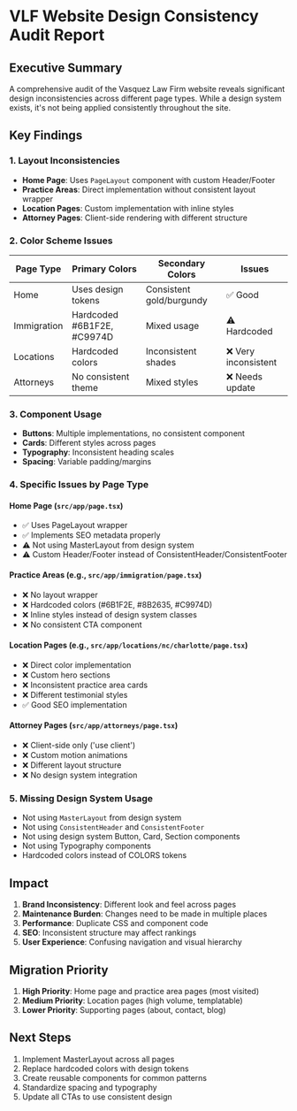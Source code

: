 # VLF Website Design Consistency Audit Report

## Executive Summary

A comprehensive audit of the Vasquez Law Firm website reveals significant design inconsistencies across different page types. While a design system exists, it's not being applied consistently throughout the site.

## Key Findings

### 1. Layout Inconsistencies

- **Home Page**: Uses `PageLayout` component with custom Header/Footer
- **Practice Areas**: Direct implementation without consistent layout wrapper
- **Location Pages**: Custom implementation with inline styles
- **Attorney Pages**: Client-side rendering with different structure

### 2. Color Scheme Issues

| Page Type   | Primary Colors             | Secondary Colors         | Issues               |
| ----------- | -------------------------- | ------------------------ | -------------------- |
| Home        | Uses design tokens         | Consistent gold/burgundy | ✅ Good              |
| Immigration | Hardcoded #6B1F2E, #C9974D | Mixed usage              | ⚠️ Hardcoded         |
| Locations   | Hardcoded colors           | Inconsistent shades      | ❌ Very inconsistent |
| Attorneys   | No consistent theme        | Mixed styles             | ❌ Needs update      |

### 3. Component Usage

- **Buttons**: Multiple implementations, no consistent component
- **Cards**: Different styles across pages
- **Typography**: Inconsistent heading scales
- **Spacing**: Variable padding/margins

### 4. Specific Issues by Page Type

#### Home Page (`src/app/page.tsx`)

- ✅ Uses PageLayout wrapper
- ✅ Implements SEO metadata properly
- ⚠️ Not using MasterLayout from design system
- ⚠️ Custom Header/Footer instead of ConsistentHeader/ConsistentFooter

#### Practice Areas (e.g., `src/app/immigration/page.tsx`)

- ❌ No layout wrapper
- ❌ Hardcoded colors (#6B1F2E, #8B2635, #C9974D)
- ❌ Inline styles instead of design system classes
- ❌ No consistent CTA component

#### Location Pages (e.g., `src/app/locations/nc/charlotte/page.tsx`)

- ❌ Direct color implementation
- ❌ Custom hero sections
- ❌ Inconsistent practice area cards
- ❌ Different testimonial styles
- ✅ Good SEO implementation

#### Attorney Pages (`src/app/attorneys/page.tsx`)

- ❌ Client-side only ('use client')
- ❌ Custom motion animations
- ❌ Different layout structure
- ❌ No design system integration

### 5. Missing Design System Usage

- Not using `MasterLayout` from design system
- Not using `ConsistentHeader` and `ConsistentFooter`
- Not using design system Button, Card, Section components
- Not using Typography components
- Hardcoded colors instead of COLORS tokens

## Impact

1. **Brand Inconsistency**: Different look and feel across pages
2. **Maintenance Burden**: Changes need to be made in multiple places
3. **Performance**: Duplicate CSS and component code
4. **SEO**: Inconsistent structure may affect rankings
5. **User Experience**: Confusing navigation and visual hierarchy

## Migration Priority

1. **High Priority**: Home page and practice area pages (most visited)
2. **Medium Priority**: Location pages (high volume, templatable)
3. **Lower Priority**: Supporting pages (about, contact, blog)

## Next Steps

1. Implement MasterLayout across all pages
2. Replace hardcoded colors with design tokens
3. Create reusable components for common patterns
4. Standardize spacing and typography
5. Update all CTAs to use consistent design
